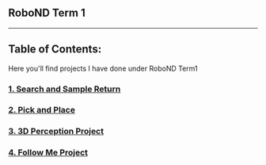 ## RoboND Term 1
---
## Table of Contents:

Here you'll find projects I have done under RoboND Term1

### [1. Search and Sample Return](https://github.com/vuvuzella/udacity-robond-term1/tree/master/search_sample_return)

### [2. Pick and Place](https://github.com/vuvuzella/udacity-robond-term1/tree/master/pick_and_place)

### [3. 3D Perception Project](https://github.com/vuvuzella/udacity-robond-term1/tree/master/3d_perception_project)

### [4. Follow Me Project](https://github.com/vuvuzella/udacity-robond-term1/tree/master/follow_me_project)